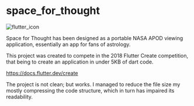 # space_for_thought

![flutter_icon](https://flutter.dev/assets/flutter-lockup-1caf6476beed76adec3c477586da54de6b552b2f42108ec5bc68dc63bae2df75.png)

Space for Thought has been designed as a portable NASA APOD viewing application, essentially an app for fans of astrology.

This project was created to compete in the 2018 Flutter Create competition, that being to create an application in under 5KB of dart code.

https://docs.flutter.dev/create

The project is not clean; but works. I managed to reduce the file size my mostly compressing the code structure, which in turn has impaired its readability.
